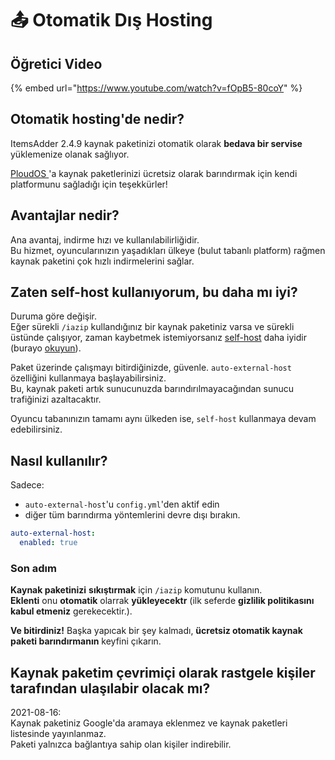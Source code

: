 # 📤 Otomatik Dış Hosting

## Öğretici Video

{% embed url="https://www.youtube.com/watch?v=fOpB5-80coY" %}

## Otomatik hosting'de nedir?

ItemsAdder 2.4.9 kaynak paketinizi otomatik olarak **bedava bir servise** yüklemenize olanak sağlıyor.

[PloudOS ](https://ploudos.com/it/)'a kaynak paketlerinizi ücretsiz olarak barındırmak için  kendi platformunu sağladığı için teşekkürler!

## Avantajlar nedir?

Ana avantaj, indirme hızı ve kullanılabilirliğidir.\
Bu hizmet, oyuncularınızın yaşadıkları ülkeye (bulut tabanlı platform) rağmen kaynak paketini çok hızlı indirmelerini sağlar.

## Zaten self-host kullanıyorum, bu daha mı iyi?

Duruma göre değişir.\
Eğer sürekli `/iazip` kullandığınız bir kaynak paketiniz varsa ve sürekli üstünde çalışıyor, zaman kaybetmek istemiyorsanız [self-host](resourcepack-self-hosting.md) daha iyidir (burayo [okuyun](../tips-for-fastest-usage.md)).

Paket üzerinde çalışmayı bitirdiğinizde,  güvenle. `auto-external-host` özelliğini kullanmaya başlayabilirsiniz.\
Bu, kaynak paketi artık sunucunuzda barındırılmayacağından sunucu trafiğinizi azaltacaktır.

Oyuncu tabanınızın tamamı aynı ülkeden ise, `self-host`  kullanmaya devam edebilirsiniz.

## Nasıl kullanılır?

Sadece:

* `auto-external-host`'u `config.yml`'den aktif edin&#x20;
* diğer tüm barındırma yöntemlerini devre dışı bırakın.

```yaml
auto-external-host:
  enabled: true
```

### Son adım

**Kaynak paketinizi** **sıkıştırmak** için `/iazip` komutunu kullanın.\
**Eklenti** onu **otomatik** olarrak **yükleyecektr** (ilk seferde **gizlilik politikasını kabul etmeniz** gerekecektir.).

**Ve bitirdiniz!** Başka yapıcak bir şey kalmadı, **ücretsiz otomatik kaynak paketi barındırmanın** keyfini çıkarın.

## Kaynak paketim çevrimiçi olarak rastgele kişiler tarafından ulaşılabir olacak mı?

2021-08-16: \
Kaynak paketiniz Google'da aramaya eklenmez ve kaynak paketleri listesinde yayınlanmaz.\
Paketi yalnızca bağlantıya sahip olan kişiler indirebilir.
